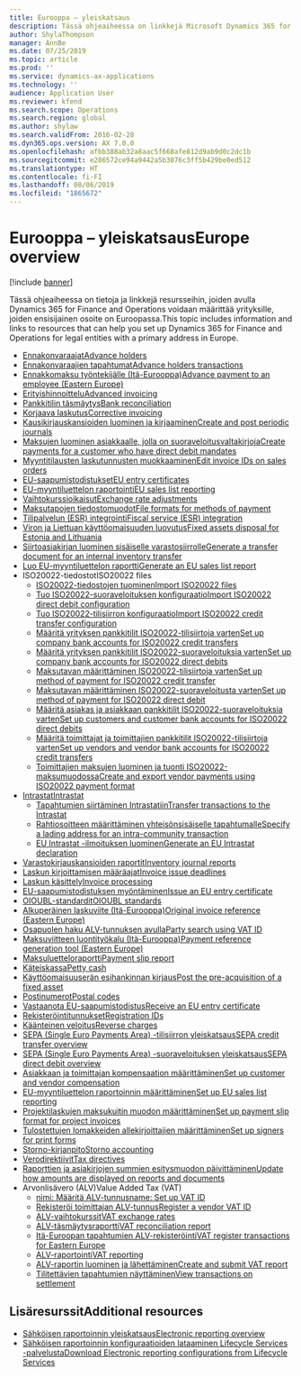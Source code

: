 ```yaml
---
title: Eurooppa – yleiskatsaus
description: Tässä ohjeaiheessa on linkkejä Microsoft Dynamics 365 for Finance and Operationsin ohjeistukseen Euroopassa.
author: ShylaThompson
manager: AnnBe
ms.date: 07/25/2019
ms.topic: article
ms.prod: ''
ms.service: dynamics-ax-applications
ms.technology: ''
audience: Application User
ms.reviewer: kfend
ms.search.scope: Operations
ms.search.region: global
ms.author: shylaw
ms.search.validFrom: 2016-02-28
ms.dyn365.ops.version: AX 7.0.0
ms.openlocfilehash: afbb388ab32a8aac5f668afe812d9ab9d0c2dc1b
ms.sourcegitcommit: e286572ce94a9442a5b3076c3ff5b429be0ed512
ms.translationtype: HT
ms.contentlocale: fi-FI
ms.lasthandoff: 08/06/2019
ms.locfileid: "1865672"
---
```

# <a name="europe-overview"></a><span data-ttu-id="916c7-103">Eurooppa – yleiskatsaus</span><span class="sxs-lookup"><span data-stu-id="916c7-103">Europe overview</span></span>

[!include [banner](../includes/banner.md)]

<span data-ttu-id="916c7-104">Tässä ohjeaiheessa on tietoja ja linkkejä resursseihin, joiden avulla Dynamics 365 for Finance and Operations voidaan määrittää yrityksille, joiden ensisijainen osoite on Euroopassa.</span><span class="sxs-lookup"><span data-stu-id="916c7-104">This topic includes information and links to resources that can help you set up Dynamics 365 for Finance and Operations for legal entities with a primary address in Europe.</span></span> 

- [<span data-ttu-id="916c7-105">Ennakonvaraajat</span><span class="sxs-lookup"><span data-stu-id="916c7-105">Advance holders</span></span>](emea-advance-holders.md)
 - [<span data-ttu-id="916c7-106">Ennakonvaraajien tapahtumat</span><span class="sxs-lookup"><span data-stu-id="916c7-106">Advance holders transactions</span></span>](emea-advance-holders-transactions.md)
 - [<span data-ttu-id="916c7-107">Ennakkomaksu työntekijälle (Itä-Eurooppa)</span><span class="sxs-lookup"><span data-stu-id="916c7-107">Advance payment to an employee (Eastern Europe)</span></span>](tasks/advance-payment-employee.md)
- [<span data-ttu-id="916c7-108">Erityishinnoittelu</span><span class="sxs-lookup"><span data-stu-id="916c7-108">Advanced invoicing</span></span>](emea-advance-invoice.md)
- [<span data-ttu-id="916c7-109">Pankkitilin täsmäytys</span><span class="sxs-lookup"><span data-stu-id="916c7-109">Bank reconciliation</span></span>](emea-bank-reconciliation.md)
- [<span data-ttu-id="916c7-110">Korjaava laskutus</span><span class="sxs-lookup"><span data-stu-id="916c7-110">Corrective invoicing</span></span>](emea-corrective-invoice.md)
- [<span data-ttu-id="916c7-111">Kausikirjauskansioiden luominen ja kirjaaminen</span><span class="sxs-lookup"><span data-stu-id="916c7-111">Create and post periodic journals</span></span>](emea-create-post-periodic-journals.md)
- [<span data-ttu-id="916c7-112">Maksujen luominen asiakkaalle, jolla on suoraveloitusvaltakirjoja</span><span class="sxs-lookup"><span data-stu-id="916c7-112">Create payments for a customer who have direct debit mandates</span></span>](tasks/create-payments-customers-who-have-direct-debit-mandates.md)
- [<span data-ttu-id="916c7-113">Myyntitilausten laskutunnusten muokkaaminen</span><span class="sxs-lookup"><span data-stu-id="916c7-113">Edit invoice IDs on sales orders</span></span>](emea-edit-invoice-id-sales-orders.md)
- [<span data-ttu-id="916c7-114">EU-saapumistodistukset</span><span class="sxs-lookup"><span data-stu-id="916c7-114">EU entry certificates</span></span>](emea-entry-certificates.md)
- [<span data-ttu-id="916c7-115">EU-myyntiluettelon raportointi</span><span class="sxs-lookup"><span data-stu-id="916c7-115">EU sales list reporting</span></span>](emea-eu-sales-list.md)
- [<span data-ttu-id="916c7-116">Vaihtokurssioikaisut</span><span class="sxs-lookup"><span data-stu-id="916c7-116">Exchange rate adjustments</span></span>](emea-exchange-rate-adjustments.md)
- [<span data-ttu-id="916c7-117">Maksutapojen tiedostomuodot</span><span class="sxs-lookup"><span data-stu-id="916c7-117">File formats for methods of payment</span></span>](emea-select-file-formats-for-the-method-of-payments.md)
- [<span data-ttu-id="916c7-118">Tilipalvelun (ESR) integrointi</span><span class="sxs-lookup"><span data-stu-id="916c7-118">Fiscal service (ESR) integration</span></span>](emea-fiscal-service-integration.md)
- [<span data-ttu-id="916c7-119">Viron ja Liettuan käyttöomaisuuden luovutus</span><span class="sxs-lookup"><span data-stu-id="916c7-119">Fixed assets disposal for Estonia and Lithuania</span></span>](emea-credit-note-reverse-fixed-asset-sale.md)
- [<span data-ttu-id="916c7-120">Siirtoasiakirjan luominen sisäiselle varastosiirrolle</span><span class="sxs-lookup"><span data-stu-id="916c7-120">Generate a transfer document for an internal inventory transfer</span></span>](tasks/transfer-document-internal-inventory-transfer.md)
- [<span data-ttu-id="916c7-121">Luo EU-myyntiluettelon raportti</span><span class="sxs-lookup"><span data-stu-id="916c7-121">Generate an EU sales list report</span></span>](tasks/eur-00011-eu-sales-list-report.md)
- <span data-ttu-id="916c7-122">ISO20022-tiedostot</span><span class="sxs-lookup"><span data-stu-id="916c7-122">ISO20022 files</span></span>
  - [<span data-ttu-id="916c7-123">ISO20022-tiedostojen tuominen</span><span class="sxs-lookup"><span data-stu-id="916c7-123">Import ISO20022 files</span></span>](emea-ISO20022-file-formats.md)
  - [<span data-ttu-id="916c7-124">Tuo ISO20022-suoraveloituksen konfiguraatio</span><span class="sxs-lookup"><span data-stu-id="916c7-124">Import ISO20022 direct debit configuration</span></span>](tasks/import-iso20022-direct-debit-configuration.md)
  - [<span data-ttu-id="916c7-125">Tuo ISO20022-tilisiirron konfiguraatio</span><span class="sxs-lookup"><span data-stu-id="916c7-125">Import ISO20022 credit transfer configuration</span></span>](tasks/import-iso20022-credit-transfer-configuration.md)
  - [<span data-ttu-id="916c7-126">Määritä yrityksen pankkitilit ISO20022-tilisiirtoja varten</span><span class="sxs-lookup"><span data-stu-id="916c7-126">Set up company bank accounts for ISO20022 credit transfers</span></span>](tasks/set-up-company-bank-accounts-iso20022-credit-transfers.md)
  - [<span data-ttu-id="916c7-127">Määritä yrityksen pankkitilit ISO20022-suoraveloituksia varten</span><span class="sxs-lookup"><span data-stu-id="916c7-127">Set up company bank accounts for ISO20022 direct debits</span></span>](tasks/set-up-company-bank-accounts-iso20022-direct-debits.md)
  - [<span data-ttu-id="916c7-128">Maksutavan määrittäminen ISO20022-tilisiirtoja varten</span><span class="sxs-lookup"><span data-stu-id="916c7-128">Set up method of payment for ISO20022 credit transfer</span></span>](tasks/set-up-method-payment-iso20022-credit-transfer.md)
  - [<span data-ttu-id="916c7-129">Maksutavan määrittäminen ISO20022-suoraveloitusta varten</span><span class="sxs-lookup"><span data-stu-id="916c7-129">Set up method of payment for ISO20022 direct debit</span></span>](tasks/setup-method-payment-iso20022-direct-debit.md)
  - [<span data-ttu-id="916c7-130">Määritä asiakas ja asiakkaan pankkitilit ISO20022-suoraveloituksia varten</span><span class="sxs-lookup"><span data-stu-id="916c7-130">Set up customers and customer bank accounts for ISO20022 direct debits</span></span>](tasks/set-up-bank-accounts-iso20022-direct-debits.md)
  - [<span data-ttu-id="916c7-131">Määritä toimittajat ja toimittajien pankkitilit ISO20022-tilisiirtoja varten</span><span class="sxs-lookup"><span data-stu-id="916c7-131">Set up vendors and vendor bank accounts for ISO20022 credit transfers</span></span>](tasks/set-up-vendor-iso20022-credit-transfers.md)
  - [<span data-ttu-id="916c7-132">Toimittajien maksujen luominen ja tuonti ISO20022-maksumuodossa</span><span class="sxs-lookup"><span data-stu-id="916c7-132">Create and export vendor payments using ISO20022 payment format</span></span>](tasks/create-export-vendor-payments-iso20022-payment-format.md)
- [<span data-ttu-id="916c7-133">Intrastat</span><span class="sxs-lookup"><span data-stu-id="916c7-133">Intrastat</span></span>](emea-intrastat.md)
  - [<span data-ttu-id="916c7-134">Tapahtumien siirtäminen Intrastatiin</span><span class="sxs-lookup"><span data-stu-id="916c7-134">Transfer transactions to the Intrastat</span></span>](tasks/transfer-transactions-intrastat.md)
  - [<span data-ttu-id="916c7-135">Rahtiosoitteen määrittäminen yhteisönsisäiselle tapahtumalle</span><span class="sxs-lookup"><span data-stu-id="916c7-135">Specify a lading address for an intra-community transaction</span></span>](tasks/eur-00002-specify-lading-address-intra-community.md)
  - [<span data-ttu-id="916c7-136">EU Intrastat -ilmoituksen luominen</span><span class="sxs-lookup"><span data-stu-id="916c7-136">Generate an EU Intrastat declaration</span></span>](tasks/eur-00002-eu-intrastat-declaration.md)
- [<span data-ttu-id="916c7-137">Varastokirjauskansioiden raportit</span><span class="sxs-lookup"><span data-stu-id="916c7-137">Inventory journal reports</span></span>](emea-set-up-report-inventory-journal-names.md)
- [<span data-ttu-id="916c7-138">Laskun kirjoittamisen määräajat</span><span class="sxs-lookup"><span data-stu-id="916c7-138">Invoice issue deadlines</span></span>](emea-invoice-issue-deadline.md)
- [<span data-ttu-id="916c7-139">Laskun käsittely</span><span class="sxs-lookup"><span data-stu-id="916c7-139">Invoice processing</span></span>](emea-invoice-processing.md)
- [<span data-ttu-id="916c7-140">EU-saapumistodistuksen myöntäminen</span><span class="sxs-lookup"><span data-stu-id="916c7-140">Issue an EU entry certificate</span></span>](tasks/eur-00012-issue-eu-entry-certificate.md)
- [<span data-ttu-id="916c7-141">OIOUBL-standardit</span><span class="sxs-lookup"><span data-stu-id="916c7-141">OIOUBL standards</span></span>](emea-oioubl-standards-electronic-invoicing.md)
- [<span data-ttu-id="916c7-142">Alkuperäinen laskuviite (Itä-Eurooppa)</span><span class="sxs-lookup"><span data-stu-id="916c7-142">Original invoice reference (Eastern Europe)</span></span>](tasks/ee-00004-original-invoice-reference.md)
- [<span data-ttu-id="916c7-143">Osapuolen haku ALV-tunnuksen avulla</span><span class="sxs-lookup"><span data-stu-id="916c7-143">Party search using VAT ID</span></span>](tasks/eur-00015-party-search-vat-id.md)
- [<span data-ttu-id="916c7-144">Maksuviitteen luontityökalu (Itä-Eurooppa)</span><span class="sxs-lookup"><span data-stu-id="916c7-144">Payment reference generation tool (Eastern Europe)</span></span>](tasks/ee-00015-payment-reference-generation-tool.md)
- [<span data-ttu-id="916c7-145">Maksuluetteloraportti</span><span class="sxs-lookup"><span data-stu-id="916c7-145">Payment slip report</span></span>](emea-eur-payment-slip-report-giro.md)
- [<span data-ttu-id="916c7-146">Käteiskassa</span><span class="sxs-lookup"><span data-stu-id="916c7-146">Petty cash</span></span>](emea-petty-cash.md)
- [<span data-ttu-id="916c7-147">Käyttöomaisuuserän esihankinnan kirjaus</span><span class="sxs-lookup"><span data-stu-id="916c7-147">Post the pre-acquisition of a fixed asset</span></span>](emea-pre-acquisition-acquisition-fixed-asset.md)
- [<span data-ttu-id="916c7-148">Postinumerot</span><span class="sxs-lookup"><span data-stu-id="916c7-148">Postal codes</span></span>](emea-import-create-postal-codes-manually.md)
- [<span data-ttu-id="916c7-149">Vastaanota EU-saapumistodistus</span><span class="sxs-lookup"><span data-stu-id="916c7-149">Receive an EU entry certificate</span></span>](tasks/eur-00012-receive-eu-entry-certificate.md)
- [<span data-ttu-id="916c7-150">Rekisteröintitunnukset</span><span class="sxs-lookup"><span data-stu-id="916c7-150">Registration IDs</span></span>](emea-registration-ids.md)
- [<span data-ttu-id="916c7-151">Käänteinen veloitus</span><span class="sxs-lookup"><span data-stu-id="916c7-151">Reverse charges</span></span>](emea-reverse-charge.md)
- [<span data-ttu-id="916c7-152">SEPA (Single Euro Payments Area) -tilisiirron yleiskatsaus</span><span class="sxs-lookup"><span data-stu-id="916c7-152">SEPA credit transfer overview</span></span>](../accounts-payable/sepa-credit-transfer.md)
- [<span data-ttu-id="916c7-153">SEPA (Single Euro Payments Area) -suoraveloituksen yleiskatsaus</span><span class="sxs-lookup"><span data-stu-id="916c7-153">SEPA direct debit overview</span></span>](../accounts-receivable/sepa-direct-debit-overview.md)
- [<span data-ttu-id="916c7-154">Asiakkaan ja toimittajan kompensaation määrittäminen</span><span class="sxs-lookup"><span data-stu-id="916c7-154">Set up customer and vendor compensation</span></span>](emea-compensation-customer-vendor-transactions.md)
- [<span data-ttu-id="916c7-155">EU-myyntiluettelon raportoinnin määrittäminen</span><span class="sxs-lookup"><span data-stu-id="916c7-155">Set up EU sales list reporting</span></span>](tasks/eur-00011-eu-sales-list-reporting.md)
- [<span data-ttu-id="916c7-156">Projektilaskujen maksukuitin muodon määrittäminen</span><span class="sxs-lookup"><span data-stu-id="916c7-156">Set up payment slip format for project invoices</span></span>](tasks/set-up-payment-slip-format-project-invoices.md)
- [<span data-ttu-id="916c7-157">Tulostettujen lomakkeiden allekirjoittajien määrittäminen</span><span class="sxs-lookup"><span data-stu-id="916c7-157">Set up signers for print forms</span></span>](emea-set-up-signers-for-printing-forms.md)
- [<span data-ttu-id="916c7-158">Storno-kirjanpito</span><span class="sxs-lookup"><span data-stu-id="916c7-158">Storno accounting</span></span>](emea-storno.md)
- [<span data-ttu-id="916c7-159">Verodirektiivit</span><span class="sxs-lookup"><span data-stu-id="916c7-159">Tax directives</span></span>](emea-tax-directives.md)
- [<span data-ttu-id="916c7-160">Raporttien ja asiakirjojen summien esitysmuodon päivittäminen</span><span class="sxs-lookup"><span data-stu-id="916c7-160">Update how amounts are displayed on reports and documents</span></span>](emea-amount-printing-forms.md)
- <span data-ttu-id="916c7-161">Arvonlisävero (ALV)</span><span class="sxs-lookup"><span data-stu-id="916c7-161">Value Added Tax (VAT)</span></span>
  - [<span data-ttu-id="916c7-162">nimi: Määritä ALV-tunnus</span><span class="sxs-lookup"><span data-stu-id="916c7-162">name: Set up VAT ID</span></span>](tasks/eur-00015-vat-id.md)
  - [<span data-ttu-id="916c7-163">Rekisteröi toimittajan ALV-tunnus</span><span class="sxs-lookup"><span data-stu-id="916c7-163">Register a vendor VAT ID</span></span>](tasks/eur-00015-registration-vendor-vat-id.md)
  - [<span data-ttu-id="916c7-164">ALV-vaihtokurssit</span><span class="sxs-lookup"><span data-stu-id="916c7-164">VAT exchange rates</span></span>](emea-vat-exchange-rate.md)
  - [<span data-ttu-id="916c7-165">ALV-täsmäytysraportti</span><span class="sxs-lookup"><span data-stu-id="916c7-165">VAT reconciliation report</span></span>](tasks/eur-00018-vat-reconciliation-report.md)
  - [<span data-ttu-id="916c7-166">Itä-Euroopan tapahtumien ALV-rekisteröinti</span><span class="sxs-lookup"><span data-stu-id="916c7-166">VAT register transactions for Eastern Europe</span></span>](emea-vat-register-transactions.md)
  - [<span data-ttu-id="916c7-167">ALV-raportointi</span><span class="sxs-lookup"><span data-stu-id="916c7-167">VAT reporting</span></span>](emea-vat-reporting.md)
  - [<span data-ttu-id="916c7-168">ALV-raportin luominen ja lähettäminen</span><span class="sxs-lookup"><span data-stu-id="916c7-168">Create and submit VAT report</span></span>](tasks/create-submit-vat-report.md)
  - [<span data-ttu-id="916c7-169">Tilitettävien tapahtumien näyttäminen</span><span class="sxs-lookup"><span data-stu-id="916c7-169">View transactions on settlement</span></span>](emea-transactions-settlement-form.md)

## <a name="additional-resources"></a><span data-ttu-id="916c7-170">Lisäresurssit</span><span class="sxs-lookup"><span data-stu-id="916c7-170">Additional resources</span></span>

- [<span data-ttu-id="916c7-171">Sähköisen raportoinnin yleiskatsaus</span><span class="sxs-lookup"><span data-stu-id="916c7-171">Electronic reporting overview</span></span>](../../dev-itpro/analytics/general-electronic-reporting.md)
- [<span data-ttu-id="916c7-172">Sähköisen raportoinnin konfiguraatioiden lataaminen Lifecycle Services -palvelusta</span><span class="sxs-lookup"><span data-stu-id="916c7-172">Download Electronic reporting configurations from Lifecycle Services</span></span>](../../dev-itpro/analytics/download-electronic-reporting-configuration-lcs.md)

